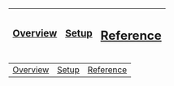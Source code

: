 

| <h3>[Overview](README.md)</h3> | <h3>[Setup](README_Setup.md)</h3> | <h2>[Reference](README_Reference.md)</h2> |
|---|---|---|

<table border="0">
    <tr>
        <td><a href="README.md">Overview</a></td>
        <td><a href="README_Setup.md">Setup</a></td>
        <td><a href="README_Reference.md">Reference</a></td>
    </tr>
</table>
